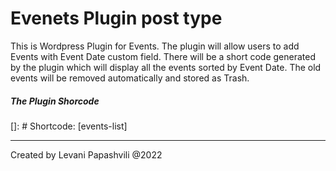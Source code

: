 # Evenets Plugin post type

This is Wordpress Plugin for Events. The plugin will allow users to add Events with Event Date custom field. There will be a short code generated by the plugin which will display all the events sorted by Event Date.
The old events will be removed automatically and stored as Trash.

##### The Plugin Shorcode

[]: # Shortcode: [events-list]

<hr>

Created by Levani Papashvili @2022